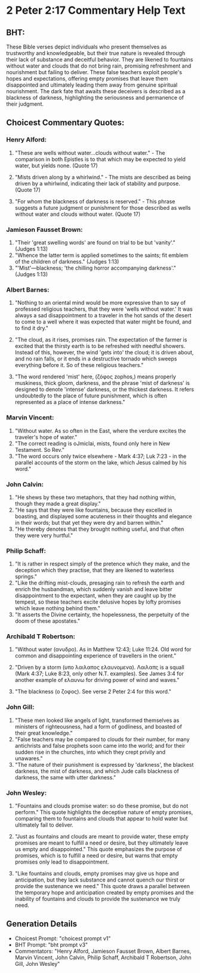 # 2 Peter 2:17 Commentary Help Text

## BHT:
These Bible verses depict individuals who present themselves as trustworthy and knowledgeable, but their true nature is revealed through their lack of substance and deceitful behavior. They are likened to fountains without water and clouds that do not bring rain, promising refreshment and nourishment but failing to deliver. These false teachers exploit people's hopes and expectations, offering empty promises that leave them disappointed and ultimately leading them away from genuine spiritual nourishment. The dark fate that awaits these deceivers is described as a blackness of darkness, highlighting the seriousness and permanence of their judgment.

## Choicest Commentary Quotes:
### Henry Alford:
1. "These are wells without water...clouds without water." - The comparison in both Epistles is to that which may be expected to yield water, but yields none. (Quote 17)

2. "Mists driven along by a whirlwind." - The mists are described as being driven by a whirlwind, indicating their lack of stability and purpose. (Quote 17)

3. "For whom the blackness of darkness is reserved." - This phrase suggests a future judgment or punishment for those described as wells without water and clouds without water. (Quote 17)

### Jamieson Fausset Brown:
1. "Their 'great swelling words' are found on trial to be but 'vanity'." (Judges 1:13)
2. "Whence the latter term is applied sometimes to the saints; fit emblem of the children of darkness." (Judges 1:13)
3. "'Mist'—blackness; 'the chilling horror accompanying darkness'." (Judges 1:13)

### Albert Barnes:
1. "Nothing to an oriental mind would be more expressive than to say of professed religious teachers, that they were 'wells without water.' It was always a sad disappointment to a traveler in the hot sands of the desert to come to a well where it was expected that water might be found, and to find it dry." 

2. "The cloud, as it rises, promises rain. The expectation of the farmer is excited that the thirsty earth is to be refreshed with needful showers. Instead of this, however, the wind 'gets into' the cloud; it is driven about, and no rain falls, or it ends in a destructive tornado which sweeps everything before it. So of these religious teachers."

3. "The word rendered 'mist' here, (ζόφος zophos,) means properly muskiness, thick gloom, darkness, and the phrase 'mist of darkness' is designed to denote 'intense' darkness, or the thickest darkness. It refers undoubtedly to the place of future punishment, which is often represented as a place of intense darkness."

### Marvin Vincent:
1. "Without water. As so often in the East, where the verdure excites the traveler's hope of water." 
2. "The correct reading is oJmiclai, mists, found only here in New Testament. So Rev." 
3. "The word occurs only twice elsewhere - Mark 4:37; Luk 7:23 - in the parallel accounts of the storm on the lake, which Jesus calmed by his word."

### John Calvin:
1. "He shews by these two metaphors, that they had nothing within, though they made a great display."
2. "He says that they were like fountains, because they excelled in boasting, and displayed some acuteness in their thoughts and elegance in their words; but that yet they were dry and barren within."
3. "He thereby denotes that they brought nothing useful, and that often they were very hurtful."

### Philip Schaff:
1. "It is rather in respect simply of the pretence which they make, and the deception which they practise, that they are likened to waterless springs." 
2. "Like the drifting mist-clouds, presaging rain to refresh the earth and enrich the husbandman, which suddenly vanish and leave bitter disappointment to the expectant, when they are caught up by the tempest, so these teachers excite delusive hopes by lofty promises which leave nothing behind them." 
3. "It asserts the Divine certainty, the hopelessness, the perpetuity of the doom of these apostates."

### Archibald T Robertson:
1. "Without water (ανυδρο). As in Matthew 12:43; Luke 11:24. Old word for common and disappointing experience of travellers in the orient."

2. "Driven by a storm (υπο λαιλαπος ελαυνομενα). Λαιλαπς is a squall (Mark 4:37; Luke 8:23, only other N.T. examples). See James 3:4 for another example of ελαυνω for driving power of wind and waves."

3. "The blackness (ο ζοφος). See verse 2 Peter 2:4 for this word."

### John Gill:
1. "These men looked like angels of light, transformed themselves as ministers of righteousness, had a form of godliness, and boasted of their great knowledge." 
2. "False teachers may be compared to clouds for their number, for many antichrists and false prophets soon came into the world; and for their sudden rise in the churches, into which they crept privily and unawares." 
3. "The nature of their punishment is expressed by 'darkness', the blackest darkness, the mist of darkness, and which Jude calls blackness of darkness, the same with utter darkness."

### John Wesley:
1. "Fountains and clouds promise water: so do these promise, but do not perform." This quote highlights the deceptive nature of empty promises, comparing them to fountains and clouds that appear to hold water but ultimately fail to deliver. 

2. "Just as fountains and clouds are meant to provide water, these empty promises are meant to fulfill a need or desire, but they ultimately leave us empty and disappointed." This quote emphasizes the purpose of promises, which is to fulfill a need or desire, but warns that empty promises only lead to disappointment.

3. "Like fountains and clouds, empty promises may give us hope and anticipation, but they lack substance and cannot quench our thirst or provide the sustenance we need." This quote draws a parallel between the temporary hope and anticipation created by empty promises and the inability of fountains and clouds to provide the sustenance we truly need.


## Generation Details
- Choicest Prompt: "choicest prompt v1"
- BHT Prompt: "bht prompt v3"
- Commentators: "Henry Alford, Jamieson Fausset Brown, Albert Barnes, Marvin Vincent, John Calvin, Philip Schaff, Archibald T Robertson, John Gill, John Wesley"
